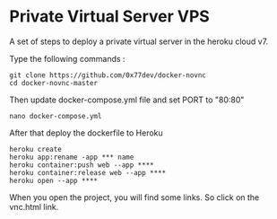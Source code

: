 Private Virtual Server VPS
==========================

A set of steps to deploy a private virtual server in the heroku cloud v7.


Type the following commands : 
 
  ```
git clone https://github.com/0x77dev/docker-novnc  
cd docker-novnc-master
```

  Then update docker-compose.yml file and set PORT to "80:80"

   ```
nano docker-compose.yml
```

  After that deploy the dockerfile to Heroku

  
  ```
heroku create
heroku app:rename -app *** name  
heroku container:push web --app ****
heroku container:release web --app ****
heroku open --app ****
```

 When you open the project, you will find some links. So click on the vnc.html link.